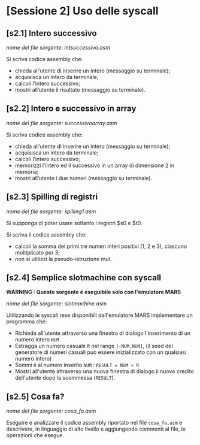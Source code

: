 # [Sessione 2] Uso delle syscall

## [s2.1] Intero successivo

*nome del file sorgente: intsuccessivo.asm*

Si scriva codice assembly che:

* chieda all’utente di inserire un intero (messaggio su terminale);
* acquisisca un intero da terminale;
* calcoli l’intero successivo;
* mostri all’utente il risultato (messaggio su terminale).

## [s2.2] Intero e successivo in array

*nome del file sorgente: successivoarray.asm*

Si scriva codice assembly che:

* chieda all’utente di inserire un intero (messaggio su terminale);
* acquisisca un intero da terminale;
* calcoli l’intero successivo;
* memorizzi l’intero ed il successivo in un array di dimensione 2 in memoria;
* mostri all’utente i due numeri (messaggio su terminale).

## [s2.3] Spilling di registri

*nome del file sorgente: spilling1.asm*

Si supponga di poter usare soltanto i registri $s0 e $t0.

Si scriva il codice assembly che:

* calcoli la somma dei primi tre numeri interi positivi (1, 2 e 3), ciascuno moltiplicato per 3; 
* non si utilizzi la pseudo-istruzione mul.

## [s2.4] Semplice slotmachine con syscall

**WARNING : Questo sorgente è eseguibile solo con l'emulatore MARS**

*nome del file sorgente: slotmachine.asm*

Utilizzando le syscall rese disponibili dall'emulatore MARS implementare un programma che:

* Richieda all'utente attraverso una finestra di dialogo l'inserimento di un numero intero `NUM`
* Estragga un numero casuale `R` nel range `[-NUM,NUM]`, (il seed del generatore di numeri casuali può essere inizializzato con un qualsiasi numero intero)
* Sommi `R` al numero inserito `NUM` : `RESULT = NUM + R`
* Mostri all'utente attraverso una nuova finestra di dialogo il nuovo credito dell'utente dopo la scommessa (`RESULT`).

## [s2.5] Cosa fa?

*nome del file sorgente: cosa_fa.asm*

Eseguire e analizzare il codice assembly riportato nel file `cosa_fa.asm`  e descrivere, in linguaggio di alto livello e aggiungendo commenti al file, le operazioni che esegue.

